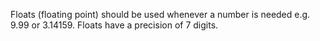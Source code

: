 Floats (floating point) should be used whenever a number is needed
e.g. 9.99 or 3.14159.
Floats have a precision of 7 digits.